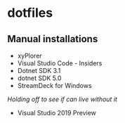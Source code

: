 # dotfiles

## Manual installations

- xyPlorer
- Visual Studio Code - Insiders
- Dotnet SDK 3.1
- dotnet SDK 5.0
- StreamDeck for Windows


_Holding off to see if can live without it_
- Visual Studio 2019 Preview